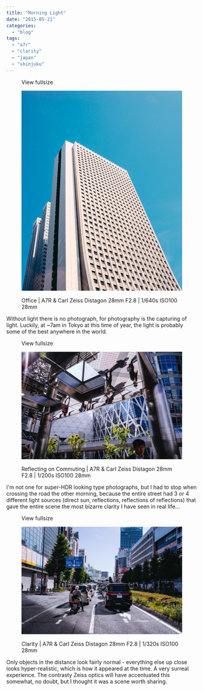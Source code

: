 ```yaml
---
title: "Morning Light"
date: "2015-05-21"
categories: 
  - "blog"
tags: 
  - "a7r"
  - "clarity"
  - "japan"
  - "shinjuku"
---
```


<figure>

View fullsize

![Office | A7R &amp; Carl Zeiss Distagon 28mm F2.8&nbsp;|&nbsp;1/640s ISO100 28mm](/assets/images/c82d2-image-asset.jpeg)

<figcaption>



Office | A7R & Carl Zeiss Distagon 28mm F2.8 | 1/640s ISO100 28mm





</figcaption>



</figure>

Without light there is no photograph, for photography is the capturing of light. Luckily, at ~7am in Tokyo at this time of year, the light is probably some of the best anywhere in the world.

<figure>

View fullsize

![Reflecting on Commuting | A7R &amp; Carl Zeiss Distagon 28mm F2.8&nbsp;|&nbsp;1/200s ISO100 28mm](/assets/images/d4cd2-image-asset.jpeg)

<figcaption>



Reflecting on Commuting | A7R & Carl Zeiss Distagon 28mm F2.8 | 1/200s ISO100 28mm





</figcaption>



</figure>

I'm not one for super-HDR looking type photographs, but I had to stop when crossing the road the other morning, because the entire street had 3 or 4 different light sources (direct sun, reflections, reflections of reflections) that gave the entire scene the most bizarre clarity I have seen in real life...

<figure>

View fullsize

![Clarity | A7R &amp; Carl Zeiss Distagon 28mm F2.8&nbsp;|&nbsp;1/320s ISO100 28mm&nbsp;](/assets/images/6d031-image-asset.jpeg)

<figcaption>



Clarity | A7R & Carl Zeiss Distagon 28mm F2.8 | 1/320s ISO100 28mm 





</figcaption>



</figure>

Only objects in the distance look fairly normal - everything else up close looks hyper-realistic, which is how it appeared at the time. A very surreal experience. The contrasty Zeiss optics will have accentuated this somewhat, no doubt, but I thought it was a scene worth sharing.

